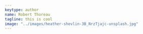```yaml
---
keytype: author
name: Robert Thoreau
tagline: this is cool
image: "../images/heather-shevlin-3B_NrzTjajc-unsplash.jpg"
---
```

